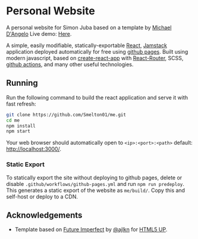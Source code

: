 # Personal Website

A personal website for Simon Juba based on a template by [Michael D'Angelo](https://github.com/mldangelo.)
Live demo: [Here](https://smelton01.github.io/me).

A simple, easily modifiable, statically-exportable [React](https://reactjs.org/), [Jamstack](https://jamstack.org/) application deployed automatically for free using [github pages](https://pages.github.com/). Built using modern javascript, based on [create-react-app](https://github.com/facebook/create-react-app) with [React-Router](https://reactrouter.com/), SCSS, [github actions](https://github.com/features/actions), and many other useful technologies.

## Running

Run the following command to build the react application and serve it with fast refresh:

```bash
git clone https://github.com/Smelton01/me.git
cd me
npm install
npm start
```

Your web browser should automatically open to `<ip>:<port>:<path>` default: [http://localhost:3000/](http://localhost:3000/).

### Static Export

To statically export the site without deploying to github pages, delete or disable `.github/workflows/github-pages.yml` and run `npm run predeploy`. This generates a static export of the website as `me/build/`. Copy this and self-host or deploy to a CDN.

## Acknowledgements

- Template based on [Future Imperfect](https://html5up.net/future-imperfect) by [@ajlkn](https://github.com/ajlkn) for [HTML5 UP](html5up.net).
